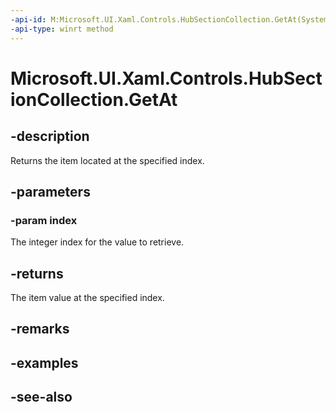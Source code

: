 ```yaml
---
-api-id: M:Microsoft.UI.Xaml.Controls.HubSectionCollection.GetAt(System.UInt32)
-api-type: winrt method
---
```


<!-- Method syntax
public Windows.UI.Xaml.Controls.HubSection GetAt(System.UInt32 index)
-->

# Microsoft.UI.Xaml.Controls.HubSectionCollection.GetAt

## -description
Returns the item located at the specified index.

## -parameters
### -param index
The integer index for the value to retrieve.

## -returns
The item value at the specified index.

## -remarks

## -examples

## -see-also
